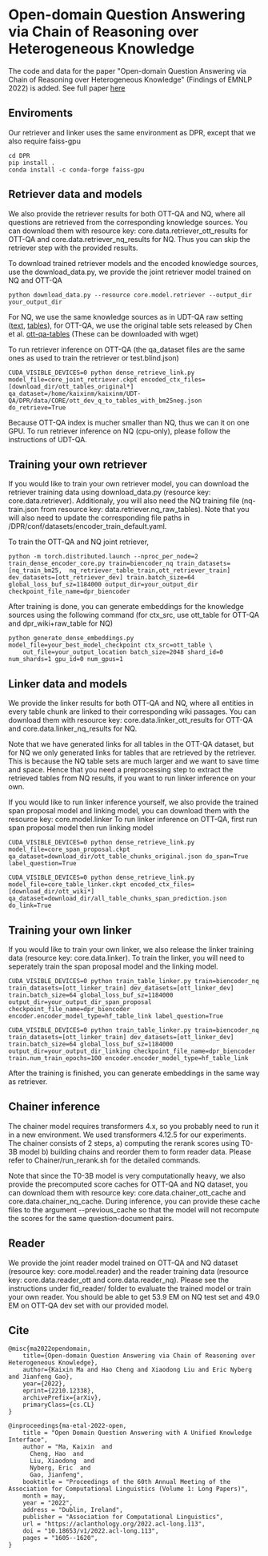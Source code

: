 # Open-domain Question Answering via Chain of Reasoning over Heterogeneous Knowledge
The code and data for the paper "Open-domain Question Answering via Chain of Reasoning over Heterogeneous Knowledge" (Findings of EMNLP 2022) is added. See full paper [here](https://arxiv.org/abs/2210.12338)

## Enviroments
Our retriever and linker uses the same environment as DPR, except that we also require faiss-gpu
```
cd DPR
pip install .
conda install -c conda-forge faiss-gpu
```

## Retriever data and models 
We also provide the retriever results for both OTT-QA and NQ, where all questions are retrieved from the corresponding knowledge sources. You can download them with resource key: core.data.retriever_ott_results for OTT-QA and core.data.retriever_nq_results for NQ. Thus you can skip the retriever step with the provided results.

To download trained retriever models and the encoded knowledge sources, use the download_data.py, we provide the joint retriever model trained on NQ and OTT-QA
```
python download_data.py --resource core.model.retriever --output_dir your_output_dir 
```
For NQ, we use the same knowledge sources as in UDT-QA raw setting ([text](https://msrdeeplearning.blob.core.windows.net/udq-qa/data/psgs_w100.tsv), [tables](https://msrdeeplearning.blob.core.windows.net/udq-qa/data/tables/all_raw_table_chunks_for_index.json)), for OTT-QA, we use the original table sets released by Chen et al. [ott-qa-tables](https://msrdeeplearning.blob.core.windows.net/udq-qa/CORE/data/knowledge/ott_table_chunks_original.json) (These can be downloaded with wget)

To run retriever inference on OTT-QA (the qa_dataset files are the same ones as used to train the retriever or test.blind.json)
```
CUDA_VISIBLE_DEVICES=0 python dense_retrieve_link.py model_file=core_joint_retriever.ckpt encoded_ctx_files=[download_dir/ott_tables_original*] qa_dataset=/home/kaixinm/kaixinm/UDT-QA/DPR/data/CORE/ott_dev_q_to_tables_with_bm25neg.json do_retrieve=True
```
Because OTT-QA index is mucher smaller than NQ, thus we can it on one GPU. To run retriever inference on NQ (cpu-only), please follow the instructions of UDT-QA. 

## Training your own retriever 
If you would like to train your own retriever model, you can download the retriever training data using download_data.py (resource key: core.data.retriever). Additionaly, you will also need the NQ training file (nq-train.json from resource key: data.retriever.nq_raw_tables). Note that you will also need to update the corresponding file paths in /DPR/conf/datasets/encoder_train_default.yaml.

To train the OTT-QA and NQ joint retriever,
```
python -m torch.distributed.launch --nproc_per_node=2 train_dense_encoder_core.py train=biencoder_nq train_datasets=[nq_train_bm25,  nq_retriever_table_train,ott_retriever_train] dev_datasets=[ott_retriever_dev] train.batch_size=64 global_loss_buf_sz=1184000 output_dir=your_output_dir checkpoint_file_name=dpr_biencoder
```
After training is done, you can generate embeddings for the knowledge sources using the following command (for ctx_src, use ott_table for OTT-QA and dpr_wiki+raw_table for NQ)
```
python generate_dense_embeddings.py model_file=your_best_model_checkpoint ctx_src=ott_table \
    out_file=your_output_location batch_size=2048 shard_id=0 num_shards=1 gpu_id=0 num_gpus=1 
```

## Linker data and models
We provide the linker results for both OTT-QA and NQ, where all entities in every table chunk are linked to their corresponding wiki passages. You can download them with resource key: core.data.linker_ott_results for OTT-QA and core.data.linker_nq_results for NQ.

Note that we have generated links for all tables in the OTT-QA dataset, but for NQ we only generated links for tables that are retrieved by the retriever. This is because the NQ table sets are much larger and we want to save time and space. Hence that you need a preprocessing step to extract the retrieved tables from NQ results, if you want to run linker inference on your own. 

If you would like to run linker inference yourself, we also provide the trained span proposal model and linking model, you can download them with the resource key: core.model.linker
To run linker inference on OTT-QA, first run span proposal model then run linking model 
```
CUDA_VISIBLE_DEVICES=0 python dense_retrieve_link.py model_file=core_span_proposal.ckpt qa_dataset=download_dir/ott_table_chunks_original.json do_span=True label_question=True 

CUDA_VISIBLE_DEVICES=0 python dense_retrieve_link.py model_file=core_table_linker.ckpt encoded_ctx_files=[download_dir/ott_wiki*] qa_dataset=download_dir/all_table_chunks_span_prediction.json do_link=True
```

## Training your own linker
If you would like to train your own linker, we also release the linker training data (resource key: core.data.linker). To train the linker, you will need to seperately train the span proposal model and the linking model. 
```
CUDA_VISIBLE_DEVICES=0 python train_table_linker.py train=biencoder_nq train_datasets=[ott_linker_train] dev_datasets=[ott_linker_dev] train.batch_size=64 global_loss_buf_sz=1184000 output_dir=your_output_dir_span_proposal checkpoint_file_name=dpr_biencoder encoder.encoder_model_type=hf_table_link label_question=True

CUDA_VISIBLE_DEVICES=0 python train_table_linker.py train=biencoder_nq train_datasets=[ott_linker_train] dev_datasets=[ott_linker_dev] train.batch_size=64 global_loss_buf_sz=1184000 output_dir=your_output_dir_linking checkpoint_file_name=dpr_biencoder train.num_train_epochs=100 encoder.encoder_model_type=hf_table_link
```
After the training is finished, you can generate embeddings in the same way as retriever. 

## Chainer inference 
The chainer model requires transformers 4.x, so you probably need to run it in a new environment. We used transformers 4.12.5 for our experiments.
The chainer consists of 2 steps, a) computing the rerank scores using T0-3B model b) building chains and reorder them to form reader data. Please refer to Chainer/run_rerank.sh for the detailed commands.

Note that since the T0-3B model is very computationally heavy, we also provide the precomputed score caches for OTT-QA and NQ dataset, you can download them with resource key: core.data.chainer_ott_cache and core.data.chainer_nq_cache. During inference, you can provide these cache files to the argument --previous_cache so that the model will not recompute the scores for the same question-document pairs. 

## Reader 
We provide the joint reader model trained on OTT-QA and NQ dataset (resource key: core.model.reader) and the reader training data (resource key: core.data.reader_ott and core.data.reader_nq). Please see the instructions under fid_reader/ folder to evaluate the trained model or train your own reader. You should be able to get 53.9 EM on NQ test set and 49.0 EM on OTT-QA dev set with our provided model.

## Cite 
```
@misc{ma2022opendomain,
    title={Open-domain Question Answering via Chain of Reasoning over Heterogeneous Knowledge},
    author={Kaixin Ma and Hao Cheng and Xiaodong Liu and Eric Nyberg and Jianfeng Gao},
    year={2022},
    eprint={2210.12338},
    archivePrefix={arXiv},
    primaryClass={cs.CL}
}

@inproceedings{ma-etal-2022-open,
    title = "Open Domain Question Answering with A Unified Knowledge Interface",
    author = "Ma, Kaixin  and
      Cheng, Hao  and
      Liu, Xiaodong  and
      Nyberg, Eric  and
      Gao, Jianfeng",
    booktitle = "Proceedings of the 60th Annual Meeting of the Association for Computational Linguistics (Volume 1: Long Papers)",
    month = may,
    year = "2022",
    address = "Dublin, Ireland",
    publisher = "Association for Computational Linguistics",
    url = "https://aclanthology.org/2022.acl-long.113",
    doi = "10.18653/v1/2022.acl-long.113",
    pages = "1605--1620",
}
```
